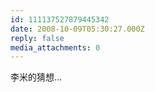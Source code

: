 ```yaml
---
id: 111137527879445342
date: 2008-10-09T05:30:27.000Z
reply: false
media_attachments: 0
---
```


李米的猜想...


